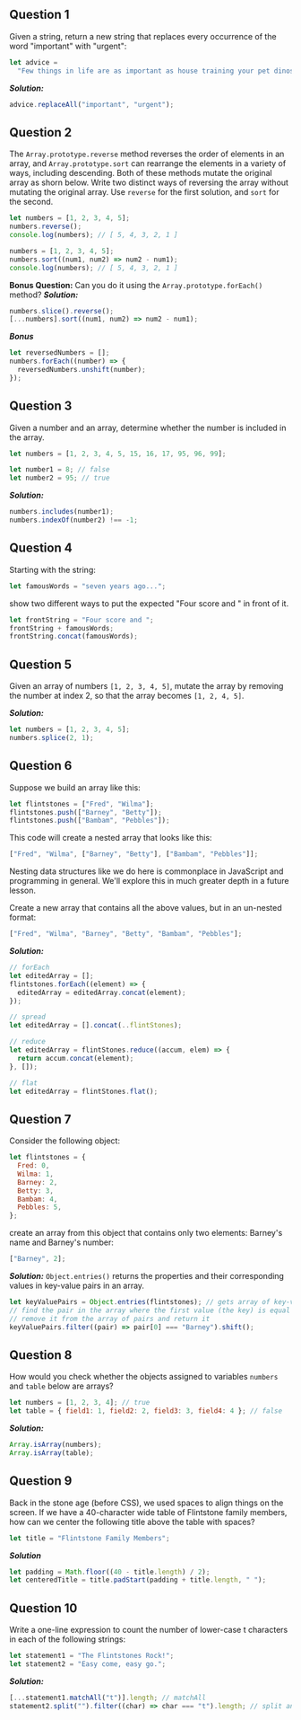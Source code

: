 ## Question 1

Given a string, return a new string that replaces every occurrence of the word "important" with "urgent":

```js
let advice =
  "Few things in life are as important as house training your pet dinosaur.";
```

**_Solution:_**

```js
advice.replaceAll("important", "urgent");
```

## Question 2

The `Array.prototype.reverse` method reverses the order of elements in an array, and `Array.prototype.sort` can rearrange the elements in a variety of ways, including descending. Both of these methods mutate the original array as shorn below. Write two distinct ways of reversing the array without mutating the original array. Use `reverse` for the first solution, and `sort` for the second.

```js
let numbers = [1, 2, 3, 4, 5];
numbers.reverse();
console.log(numbers); // [ 5, 4, 3, 2, 1 ]

numbers = [1, 2, 3, 4, 5];
numbers.sort((num1, num2) => num2 - num1);
console.log(numbers); // [ 5, 4, 3, 2, 1 ]
```

**Bonus Question:** Can you do it using the `Array.prototype.forEach()` method?
**_Solution:_**

```js
numbers.slice().reverse();
[...numbers].sort((num1, num2) => num2 - num1);
```

**_Bonus_**

```js
let reversedNumbers = [];
numbers.forEach((number) => {
  reversedNumbers.unshift(number);
});
```

## Question 3

Given a number and an array, determine whether the number is included in the array.

```js
let numbers = [1, 2, 3, 4, 5, 15, 16, 17, 95, 96, 99];

let number1 = 8; // false
let number2 = 95; // true
```

**_Solution:_**

```js
numbers.includes(number1);
numbers.indexOf(number2) !== -1;
```

## Question 4

Starting with the string:

```js
let famousWords = "seven years ago...";
```

show two different ways to put the expected "Four score and " in front of it.

```js
let frontString = "Four score and ";
frontString + famousWords;
frontString.concat(famousWords);
```

## Question 5

Given an array of numbers `[1, 2, 3, 4, 5]`, mutate the array by removing the number at index 2, so that the array becomes `[1, 2, 4, 5]`.

**_Solution:_**

```js
let numbers = [1, 2, 3, 4, 5];
numbers.splice(2, 1);
```

## Question 6

Suppose we build an array like this:

```js
let flintstones = ["Fred", "Wilma"];
flintstones.push(["Barney", "Betty"]);
flintstones.push(["Bambam", "Pebbles"]);
```

This code will create a nested array that looks like this:

```js
["Fred", "Wilma", ["Barney", "Betty"], ["Bambam", "Pebbles"]];
```

Nesting data structures like we do here is commonplace in JavaScript and programming in general. We'll explore this in much greater depth in a future lesson.

Create a new array that contains all the above values, but in an un-nested format:

```js
["Fred", "Wilma", "Barney", "Betty", "Bambam", "Pebbles"];
```

**_Solution:_**

```js
// forEach
let editedArray = [];
flintstones.forEach((element) => {
  editedArray = editedArray.concat(element);
});

// spread
let editedArray = [].concat(..flintStones);

// reduce
let editedArray = flintStones.reduce((accum, elem) => {
  return accum.concat(element);
}, []);

// flat
let editedArray = flintStones.flat();
```

## Question 7

Consider the following object:

```js
let flintstones = {
  Fred: 0,
  Wilma: 1,
  Barney: 2,
  Betty: 3,
  Bambam: 4,
  Pebbles: 5,
};
```

create an array from this object that contains only two elements: Barney's name and Barney's number:

```js
["Barney", 2];
```

**_Solution:_**
`Object.entries()` returns the properties and their corresponding values in key-value pairs in an array.

```js
let keyValuePairs = Object.entries(flintstones); // gets array of key-value pair arrays
// find the pair in the array where the first value (the key) is equal to "Barney"
// remove it from the array of pairs and return it
keyValuePairs.filter((pair) => pair[0] === "Barney").shift();
```

## Question 8

How would you check whether the objects assigned to variables `numbers` and `table` below are arrays?

```js
let numbers = [1, 2, 3, 4]; // true
let table = { field1: 1, field2: 2, field3: 3, field4: 4 }; // false
```

**_Solution:_**

```js
Array.isArray(numbers);
Array.isArray(table);
```

## Question 9

Back in the stone age (before CSS), we used spaces to align things on the screen. If we have a 40-character wide table of Flintstone family members, how can we center the following title above the table with spaces?

```js
let title = "Flintstone Family Members";
```

**_Solution_**

```js
let padding = Math.floor((40 - title.length) / 2);
let centeredTitle = title.padStart(padding + title.length, " ");
```

## Question 10

Write a one-line expression to count the number of lower-case t characters in each of the following strings:

```js
let statement1 = "The Flintstones Rock!";
let statement2 = "Easy come, easy go.";
```

**_Solution:_**

```js
[...statement1.matchAll("t")].length; // matchAll
statement2.split("").filter((char) => char === "t").length; // split and filter
```
